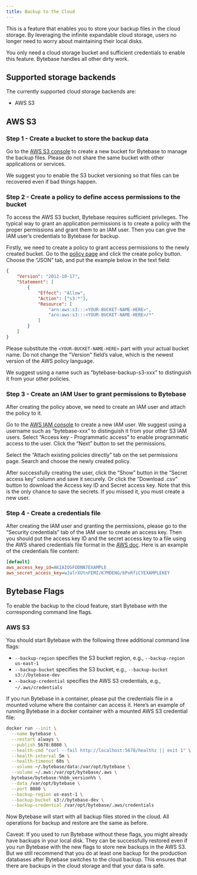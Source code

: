 ```yaml
---
title: Backup to the Cloud
---
```


This is a feature that enables you to store your backup files in the cloud storage. By leveraging the infinite expandable cloud storage, users no longer need to worry about maintaining their local disks.

You only need a cloud storage bucket and sufficient credentials to enable this feature. Bytebase handles all other dirty work.

## Supported storage backends

The currently supported cloud storage backends are:
- AWS S3

## AWS S3

### Step 1 - Create a bucket to store the backup data

Go to the [AWS S3 console](https://s3.console.aws.amazon.com/s3/buckets) to create a new bucket for Bytebase to manage the backup files. Please do not share the same bucket with other applications or services.

We suggest you to enable the S3 bucket versioning so that files can be recovered even if bad things happen.

### Step 2 - Create a policy to define access permissions to the bucket

To access the AWS S3 bucket, Bytebase requires sufficient privileges. The typical way to grant an application permissions is to create a policy with the proper permissions and grant them to an IAM user. Then you can give the IAM user’s credentials to Bytebase for backup.

Firstly, we need to create a policy to grant access permissions to the newly created bucket. Go to the [policy page](https://us-east-1.console.aws.amazon.com/iamv2/home#/policies) and click the create policy button. Choose the “JSON” tab, and put the example below in the text field:

```json
{
    "Version": "2012-10-17",
    "Statement": [
        {
            "Effect": "Allow",
            "Action": ["s3:*"],
            "Resource": [
                "arn:aws:s3:::<YOUR-BUCKET-NAME-HERE>",
                "arn:aws:s3:::<YOUR-BUCKET-NAME-HERE>/*"
            ]
        }
    ]
}
```

Please substitute the `<YOUR-BUCKET-NAME-HERE>` part with your actual bucket name. Do not change the "Version" field’s value, which is the newest version of the AWS policy language.

We suggest using a name such as “bytebase-backup-s3-xxx” to distinguish it from your other policies.

### Step 3 - Create an IAM User to grant permissions to Bytebase

After creating the policy above, we need to create an IAM user and attach the policy to it.

Go to the [AWS IAM console](https://console.aws.amazon.com/iam/home) to create a new IAM user. We suggest using a username such as “bytebase-xxx” to distinguish it from your other S3 IAM users. Select “Access key - Programmatic access” to enable programmatic access to the user. Click the “Next” button to set the permissions.

Select the “Attach existing policies directly” tab on the set permissions page. Search and choose the newly created policy.

After successfully creating the user, click the “Show” button in the “Secret access key” column and save it securely. Or click the “Download .csv” button to download the Access key ID and Secret access key. Note that this is the only chance to save the secrets. If you missed it, you must create a new user.

### Step 4 - Create a credentials file

After creating the IAM user and granting the permissions, please go to the “Security credentials” tab of the IAM user to create an access key. Then you should put the access key ID and the secret access key to a file using the AWS shared credentials file format in the [AWS doc](https://docs.aws.amazon.com/cli/latest/userguide/cli-configure-files.html#cli-configure-files-where). Here is an example of the credentials file content:

```ini
[default]
aws_access_key_id=AKIAIOSFODNN7EXAMPLE
aws_secret_access_key=wJalrXUtnFEMI/K7MDENG/bPxRfiCYEXAMPLEKEY
```

## Bytebase Flags

To enable the backup to the cloud feature, start Bytebase with the corresponding command line flags.

### AWS S3

You should start Bytebase with the following three additional command line flags:
- `--backup-region` specifies the S3 bucket region, e.g., `--backup-region us-east-1`
- `--backup-bucket` specifies the S3 bucket, e.g., `--backup-bucket s3://bytebase-dev`
- `--backup-credential` specifies the AWS S3 credentials, e.g., `~/.aws/credentials`

If you run Bytebase in a container, please put the credentials file in a mounted volume where the container can access it. Here’s an example of running Bytebase in a docker container with a mounted AWS S3 credential file:

```bash
docker run --init \
  --name bytebase \
  --restart always \
  --publish 5678:8080 \
  --health-cmd "curl --fail http://localhost:5678/healthz || exit 1" \
  --health-interval 5m \
  --health-timeout 60s \
  --volume ~/.bytebase/data:/var/opt/bytebase \
  --volume ~/.aws:/var/opt/bytebase/.aws \
  bytebase/bytebase:%%bb_version%% \
  --data /var/opt/bytebase \
  --port 8080 \
  --backup-region us-east-1 \
  --backup-bucket s3://bytebase-dev \
  --backup-credential /var/opt/bytebase/.aws/credentials
```

Now Bytebase will start with all backup files stored in the cloud. All operations for backup and restore are the same as before.

<hint-block type="warning">

Caveat: If you used to run Bytebase without these flags, you might already have backups in your local disk. They can be successfully restored even if you run Bytebase with the new flags to store new backups in the AWS S3. But we still recommend that you do at least one backup for the production databases after Bytebase switches to the cloud backup. This ensures that there are backups in the cloud storage and that your data is safe.

</hint-block>

